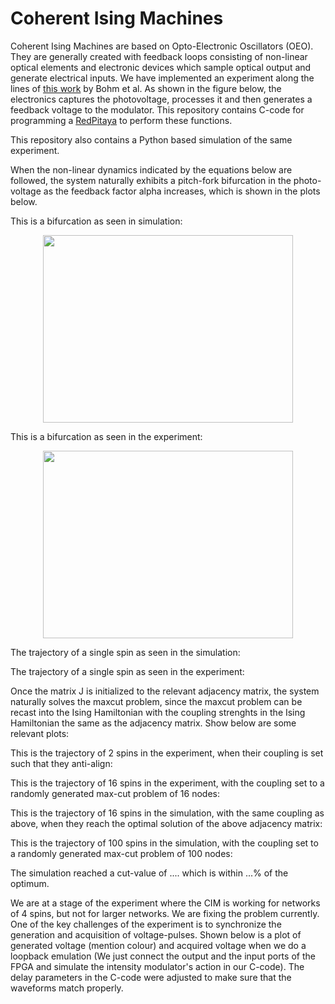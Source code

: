 # Coherent Ising Machines
Coherent Ising Machines are based on Opto-Electronic Oscillators (OEO). They are generally created with feedback loops consisting of non-linear optical elements and electronic devices which sample optical output and generate electrical inputs. 
We have implemented an experiment along the lines of [this work](https://www.nature.com/articles/s41467-019-11484-3) by Bohm et al. As shown in the figure below, the electronics captures
the photovoltage, processes it and then generates a feedback voltage to the modulator. This repository contains C-code for programming a [RedPitaya](https://www.redpitaya.com/) to perform these functions.

This repository also contains a Python based simulation of the same experiment.

When the non-linear dynamics indicated by the equations below are followed, the system naturally exhibits a pitch-fork bifurcation in the photo-voltage as the feedback factor alpha increases, which is shown in the plots below. 

This is a bifurcation as seen in simulation:
<p align = "center">
<img width = 400 height = 300 src = "https://github.com/gautham-umasankar/Ising_model/blob/master/poor_man/plots/simulation/bifurcation_100_spins_v2.png">
</p>
<!---![Bifurcation as seen in simulation](https://github.com/gautham-umasankar/Ising_model/tree/master/poor_man/plots/simulation/bifurcation_100_spins_v2.png)--->

This is a bifurcation as seen in the experiment:
<!---![alt text](https://github.com/gautham-umasankar/Ising_model/poor_man/plots/....png)--->
<p align = "center">
<img width = 400 height = 300 src = "https://github.com/gautham-umasankar/Ising_model/blob/master/poor_man/plots/simulation/bifurcation_100_spins_v2.png">
</p>
The trajectory of a single spin as seen in the simulation:
<!---![alt text](https://github.com/gautham-umasankar/Ising_model/poor_man/plots/....png)--->

The trajectory of a single spin as seen in the experiment:


Once the matrix J is initialized to the relevant adjacency matrix, the system naturally solves the maxcut problem, since the maxcut problem can be recast into the Ising Hamiltonian with the coupling strenghts in the Ising Hamiltonian the same as the adjacency matrix. Show below are some relevant plots:

This is the trajectory of 2 spins in the experiment, when their coupling is set such that they anti-align:
<!---![alt text](https://github.com/gautham-umasankar/Ising_model/poor_man/plots/....png)--->

This is the trajectory of 16 spins in the experiment, with the coupling set to a randomly generated max-cut problem of 16 nodes:
<!---![alt text](https://github.com/gautham-umasankar/Ising_model/poor_man/plots/....png)--->

This is the trajectory of 16 spins in the simulation, with the same coupling as above, when they reach the optimal solution of the above adjacency matrix:
<!---![alt text](https://github.com/gautham-umasankar/Ising_model/poor_man/plots/....png)--->

This is the trajectory of 100 spins in the simulation, with the coupling set to a randomly generated max-cut problem of 100 nodes:
<!---![alt text](https://github.com/gautham-umasankar/Ising_model/poor_man/plots/....png)--->

The simulation reached a cut-value of .... which is within ...% of the optimum.


We are at a stage of the experiment where the CIM is working for networks of 4 spins, but not for larger networks. We are fixing the problem currently. One of the key challenges of the experiment is to synchronize the generation and acquisition of voltage-pulses. Shown below is a plot of generated voltage (mention colour) and acquired voltage when we do a loopback emulation (We just connect the output and the input ports of the FPGA and simulate the intensity modulator's action in our C-code). The delay parameters in the C-code were adjusted to make sure that the waveforms match properly.
<!---![alt text](https://github.com/gautham-umasankar/Ising_model/poor_man/plots/....png)--->
